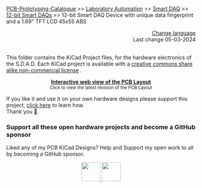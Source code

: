 [PCB-Prototyping-Catalogue](https://github.com/aeonSolutions/PCB-Prototyping-Catalogue)  >>  [Laboratory Automation](https://github.com/aeonSolutions/PCB-Prototyping-Catalogue/tree/main/Laboratory%20Automation)  >>  [Smart DAQ](https://github.com/aeonSolutions/PCB-Prototyping-Catalogue/tree/main/Smart%20DAQ)  >> [12-bit Smart DAQs](https://github.com/aeonSolutions/PCB-Prototyping-Catalogue/tree/main/Smart%20DAQ/12-bit) >> 12-bit Smart DAQ Device with unique data fingerprint and a 1.69" TFT LCD  45x55 ABS

<div align="right">
 <a href="https://github-com.translate.goog/aeonSolutions/Open-Science-12bit-Smart-DAQ-Device-with-unique-data-fingerprint-and-a-1.69-TFT-LCD-45x55-ABS?_x_tr_sl=en&_x_tr_tl=pt&_x_tr_hl=en&_x_tr_pto=wapp">Change language</a>  <br>
Last change 05-03-2024
</div>

<br>

This folder contains the KiCad Project files, for the hardware electronics of the S.D.A.D.  Each KiCad project is available with a [creative commons share alike non-commercial license](https://creativecommons.org/licenses/by-nc-sa/4.0/deed.en) . 

<p align="center">
  <strong> <a href="https://aeonsolutions.github.io/sponsor/sdad/2ch/">Interactive web view of the PCB Layout</a> </strong> <br>
 <sup>Click to view the latest revision of the PCB Layout</sup>
</p>

If you like it and use it on your own hardware designs please support this project, [click here](https://github.com/sponsors/aeonSolutions) to learn how. <br> Thank you 🙏. 

### Support all these open hardware projects and become a GitHub sponsor  
Liked any of my PCB KiCad Designs? Help and Support my open work to all by becoming a GitHub sponsor.

<p align="center">
    <a href="https://github.com/aeonSolutions/PCB-Prototyping-Catalogue/blob/main/become_a_sponsor/aeonlabs-github-sponsorship-agreement.docx">
        <img height="50" src="https://github.com/aeonSolutions/PCB-Prototyping-Catalogue/blob/main/media/want_to_become_a_sponsor.png">
    </a>
    <a href="https://github.com/sponsors/aeonSolutions">
        <img height="50" src="https://github.com/aeonSolutions/PCB-Prototyping-Catalogue/blob/main/media/become_a_github_sponsor.png">
    </a>
</p>

# 
